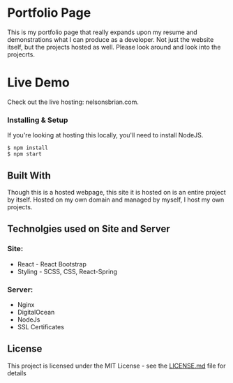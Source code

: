 # Portfolio Page

This is my portfolio page that really expands upon my resume and demonstrations what I can produce as a developer. Not just the website itself, but the projects hosted as well. Please look around and look into the projecrts.

# Live Demo

Check out the live hosting: nelsonsbrian.com. 


### Installing & Setup

If you're looking at hosting this locally, you'll need to install NodeJS.

```shell
$ npm install
$ npm start
```

## Built With

Though this is a hosted webpage, this site it is hosted on is an entire project by itself. Hosted on my own domain and managed by myself, I host my own projects.

## Technolgies used on Site and Server

### Site:
* React - React Bootstrap
* Styling - SCSS, CSS, React-Spring

### Server:
* Nginx
* DigitalOcean
* NodeJs
* SSL Certificates

## License

This project is licensed under the MIT License - see the [LICENSE.md](LICENSE.md) file for details

